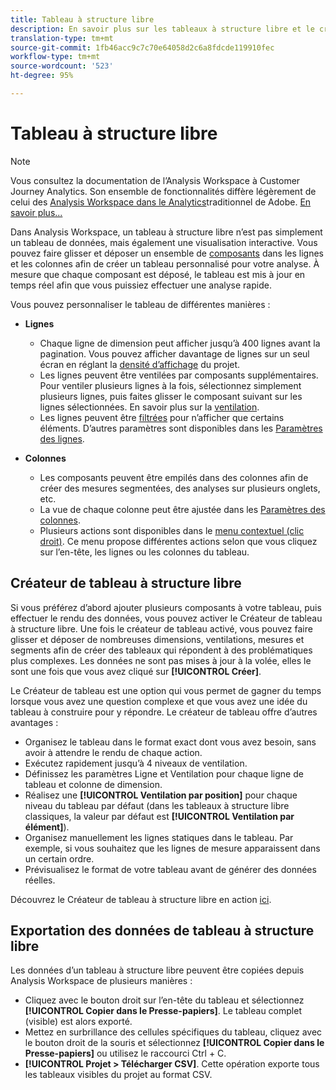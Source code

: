 ```yaml
---
title: Tableau à structure libre
description: En savoir plus sur les tableaux à structure libre et le créateur de tableaux à structure libre
translation-type: tm+mt
source-git-commit: 1fb46acc9c7c70e64058d2c6a8fdcde119910fec
workflow-type: tm+mt
source-wordcount: '523'
ht-degree: 95%

---
```



# Tableau à structure libre

>[!NOTE]
>
>Vous consultez la documentation de l’Analysis Workspace à Customer Journey Analytics. Son ensemble de fonctionnalités diffère légèrement de celui des [Analysis Workspace dans le Analytics](https://docs.adobe.com/content/help/fr-FR/analytics/analyze/analysis-workspace/home.html)traditionnel de Adobe. [En savoir plus...](/help/getting-started/cja-aa.md)

Dans Analysis Workspace, un tableau à structure libre n’est pas simplement un tableau de données, mais également une visualisation interactive. Vous pouvez faire glisser et déposer un ensemble de [composants](/help/components/overview.md) dans les lignes et les colonnes afin de créer un tableau personnalisé pour votre analyse. À mesure que chaque composant est déposé, le tableau est mis à jour en temps réel afin que vous puissiez effectuer une analyse rapide.

Vous pouvez personnaliser le tableau de différentes manières :

* **Lignes**
   * Chaque ligne de dimension peut afficher jusqu’à 400 lignes avant la pagination. Vous pouvez afficher davantage de lignes sur un seul écran en réglant la [densité d’affichage](/help/analysis-workspace/build-workspace-project/view-density.md) du projet.
   * Les lignes peuvent être ventilées par composants supplémentaires. Pour ventiler plusieurs lignes à la fois, sélectionnez simplement plusieurs lignes, puis faites glisser le composant suivant sur les lignes sélectionnées. En savoir plus sur la [ventilation](/help/components/dimensions/t-breakdown-fa.md).
   * Les lignes peuvent être [filtrées](/help/analysis-workspace/build-workspace-project/pagination-filtering-sorting.md) pour n’afficher que certains éléments. D’autres paramètres sont disponibles dans les [Paramètres des lignes](/help/analysis-workspace/build-workspace-project/column-row-settings/table-settings.md).

* **Colonnes**
   * Les composants peuvent être empilés dans des colonnes afin de créer des mesures segmentées, des analyses sur plusieurs onglets, etc.
   * La vue de chaque colonne peut être ajustée dans les [Paramètres des colonnes](/help/analysis-workspace/build-workspace-project/column-row-settings/column-settings.md).
   * Plusieurs actions sont disponibles dans le [menu contextuel (clic droit)](https://docs.adobe.com/content/help/en/analytics-learn/tutorials/analysis-workspace/building-freeform-tables/using-the-right-click-menu.html). Ce menu propose différentes actions selon que vous cliquez sur l’en-tête, les lignes ou les colonnes du tableau.

## Créateur de tableau à structure libre

Si vous préférez d’abord ajouter plusieurs composants à votre tableau, puis effectuer le rendu des données, vous pouvez activer le Créateur de tableau à structure libre. Une fois le créateur de tableau activé, vous pouvez faire glisser et déposer de nombreuses dimensions, ventilations, mesures et segments afin de créer des tableaux qui répondent à des problématiques plus complexes. Les données ne sont pas mises à jour à la volée, elles le sont une fois que vous avez cliqué sur **[!UICONTROL Créer]**.

Le Créateur de tableau est une option qui vous permet de gagner du temps lorsque vous avez une question complexe et que vous avez une idée du tableau à construire pour y répondre. Le créateur de tableau offre d’autres avantages :

* Organisez le tableau dans le format exact dont vous avez besoin, sans avoir à attendre le rendu de chaque action.
* Exécutez rapidement jusqu’à 4 niveaux de ventilation.
* Définissez les paramètres Ligne et Ventilation pour chaque ligne de tableau et colonne de dimension.
* Réalisez une **[!UICONTROL Ventilation par position]** pour chaque niveau du tableau par défaut (dans les tableaux à structure libre classiques, la valeur par défaut est **[!UICONTROL Ventilation par élément]**).
* Organisez manuellement les lignes statiques dans le tableau. Par exemple, si vous souhaitez que les lignes de mesure apparaissent dans un certain ordre.
* Prévisualisez le format de votre tableau avant de générer des données réelles.

Découvrez le Créateur de tableau à structure libre en action [ici](https://youtu.be/GUMWiJAmMGI).

## Exportation des données de tableau à structure libre

Les données d’un tableau à structure libre peuvent être copiées depuis Analysis Workspace de plusieurs manières :

* Cliquez avec le bouton droit sur l’en-tête du tableau et sélectionnez **[!UICONTROL Copier dans le Presse-papiers]**. Le tableau complet (visible) est alors exporté.
* Mettez en surbrillance des cellules spécifiques du tableau, cliquez avec le bouton droit de la souris et sélectionnez **[!UICONTROL Copier dans le Presse-papiers]** ou utilisez le raccourci Ctrl + C.
* **[!UICONTROL Projet > Télécharger CSV]**. Cette opération exporte tous les tableaux visibles du projet au format CSV.
